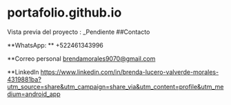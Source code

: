 # portafolio.github.io


Vista previa del proyecto : _Pendiente
##Contacto

**WhatsApp: ** +522461343996

**Correo personal brendamorales9070@gmail.com

**Linkedln https://www.linkedin.com/in/brenda-lucero-valverde-morales-4319881ba?utm_source=share&utm_campaign=share_via&utm_content=profile&utm_medium=android_app
